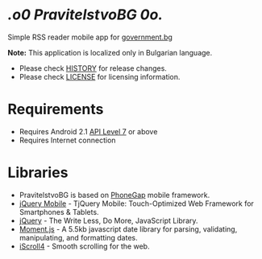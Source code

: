 _.o0 PravitelstvoBG 0o._
=========================

Simple RSS reader mobile app for [government.bg](http://government.bg)

**Note:** This application is localized only in Bulgarian language.

 * Please check [HISTORY](HISTORY) for release changes.
 * Please check [LICENSE](LICENSE) for licensing information.

# Requirements

  * Requires Android 2.1 [API Level 7](http://developer.android.com/about/versions/android-2.1.html) or above
  * Requires Internet connection

# Libraries

  * PravitelstvoBG is based on [PhoneGap](http://phonegap.com/) mobile framework.
  * [jQuery Mobile](http://jquerymobile.com/) - TjQuery Mobile: Touch-Optimized Web Framework for Smartphones & Tablets.
  * [jQuery](http://jquery.com/) - The Write Less, Do More, JavaScript Library.
  * [Moment.js](http://momentjs.com/) - A 5.5kb javascript date library for parsing, validating, manipulating, and formatting dates.
  * [iScroll4](http://cubiq.org/iscroll-4) - Smooth scrolling for the web.
  